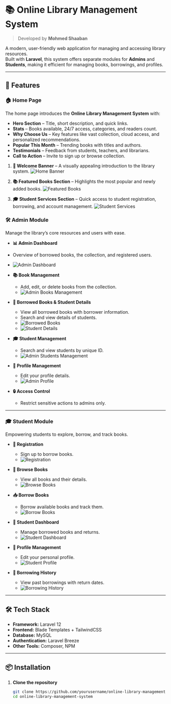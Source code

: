 # 📚 Online Library Management System

> Developed by **Mohmed Shaaban**  

A modern, user-friendly web application for managing and accessing library resources.  
Built with **Laravel**, this system offers separate modules for **Admins** and **Students**, making it efficient for managing books, borrowings, and profiles.

---

## 🚀 Features

### 🏠 Home Page

The home page introduces the **Online Library Management System** with:

- **Hero Section** – Title, short description, and quick links.
- **Stats** – Books available, 24/7 access, categories, and readers count.
- **Why Choose Us** – Key features like vast collection, cloud access, and personalized recommendations.
- **Popular This Month** – Trending books with titles and authors.
- **Testimonials** – Feedback from students, teachers, and librarians.
- **Call to Action** – Invite to sign up or browse collection.


1. **📖 Welcome Banner** 
  – A visually appealing introduction to the library system.
   ![Home Banner](./screenshots/home1.png)

2. **📚 Featured Books Section** 
  – Highlights the most popular and newly added books.
   ![Featured Books](./screenshots/home2.png)

3. **🎓 Student Services Section** 
  – Quick access to student registration, borrowing, and account management.
   ![Student Services](./screenshots/home3.png)

### 🛠 Admin Module
Manage the library’s core resources and users with ease.

- **📊 Admin Dashboard**
 - Overview of borrowed books, the collection, and registered users.
  - ![Admin Dashboard](./screenshots/admin-dashboard.png)

- **📚 Book Management**
  - Add, edit, or delete books from the collection.
  - ![Admin Books Management](./screenshots/admin-manage-books.png)


- **📖 Borrowed Books & Student Details**
  - View all borrowed books with borrower information.
  - Search and view details of students.
  - ![Borrowed Books](./screenshots/admin-borrowed-books.png)
  - ![Student  Details](./screenshots/student-details.png)


- **🎓 Student Management**
  - Search and view students by unique ID.
  - ![Admin Students Management](./screenshots/admin-manage-students.png)

- **👤 Profile Management**
  - Edit your profile details.
  - ![Admin Profile](./screenshots/admin-profile.png)

- **🔒 Access Control**
  - Restrict sensitive actions to admins only.

---

### 🎓 Student Module
Empowering students to explore, borrow, and track books.

- **📝 Registration**
  - Sign up to borrow books.
  - ![Registration](./screenshots/register.png)

- **📖 Browse Books**
  - View all books and their details.
  - ![Browse Books](./screenshots/borrows-books.png)

- **📥 Borrow Books**
  - Borrow available books and track them.
  - ![Borrow Books](./screenshots/borrows-books.png)

- **📂 Student Dashboard**
  - Manage borrowed books and returns.
  - ![Student Dashboard](./screenshots/student-dashboard.png)

- **👤 Profile Management**
  - Edit your personal profile.
  - ![Student Profile](./screenshots/student-profile.png)

- **📜 Borrowing History**
  - View past borrowings with return dates.
  - ![Borrowing History](./screenshots/borrowing-history.png)

---

## 🛠 Tech Stack
- **Framework:** Laravel  12
- **Frontend:** Blade Templates + TailwindCSS
- **Database:** MySQL
- **Authentication:** Laravel Breeze
- **Other Tools:** Composer, NPM

---

## 📦 Installation

1. **Clone the repository**
   ```bash
   git clone https://github.com/yourusername/online-library-management-system.git
   cd online-library-management-system
